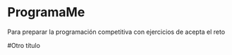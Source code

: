 # ProgramaMe
Para preparar la programación competitiva con ejercicios de acepta el reto

#Otro título
